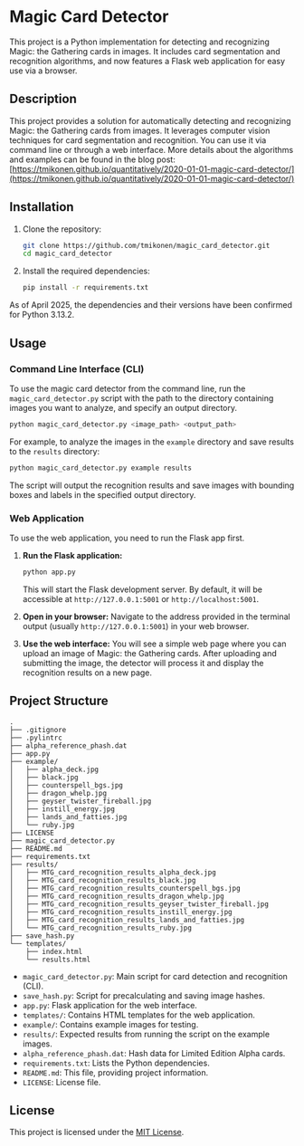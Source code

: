 # Magic Card Detector

This project is a Python implementation for detecting and recognizing Magic: the Gathering cards in images. It includes card segmentation and recognition algorithms, and now features a Flask web application for easy use via a browser.

## Description

This project provides a solution for automatically detecting and recognizing Magic: the Gathering cards from images. It leverages computer vision techniques for card segmentation and recognition. You can use it via command line or through a web interface. More details about the algorithms and examples can be found in the blog post: [https://tmikonen.github.io/quantitatively/2020-01-01-magic-card-detector/](https://tmikonen.github.io/quantitatively/2020-01-01-magic-card-detector/)

## Installation

1. Clone the repository:
   ```bash
   git clone https://github.com/tmikonen/magic_card_detector.git
   cd magic_card_detector
   ```

2. Install the required dependencies:
   ```bash
   pip install -r requirements.txt
   ```

As of April 2025, the dependencies and their versions have been confirmed for Python 3.13.2.

## Usage

### Command Line Interface (CLI)

To use the magic card detector from the command line, run the `magic_card_detector.py` script with the path to the directory containing images you want to analyze, and specify an output directory.

```bash
python magic_card_detector.py <image_path> <output_path>
```

For example, to analyze the images in the `example` directory and save results to the `results` directory:

```bash
python magic_card_detector.py example results
```

The script will output the recognition results and save images with bounding boxes and labels in the specified output directory.

### Web Application

To use the web application, you need to run the Flask app first.

1.  **Run the Flask application:**
    ```bash
    python app.py
    ```
    This will start the Flask development server. By default, it will be accessible at `http://127.0.0.1:5001` or `http://localhost:5001`.

2.  **Open in your browser:**
    Navigate to the address provided in the terminal output (usually `http://127.0.0.1:5001`) in your web browser.

3.  **Use the web interface:**
    You will see a simple web page where you can upload an image of Magic: the Gathering cards. After uploading and submitting the image, the detector will process it and display the recognition results on a new page.


## Project Structure

```
.
├── .gitignore
├── .pylintrc
├── alpha_reference_phash.dat
├── app.py
├── example/
│   ├── alpha_deck.jpg
│   ├── black.jpg
│   ├── counterspell_bgs.jpg
│   ├── dragon_whelp.jpg
│   ├── geyser_twister_fireball.jpg
│   ├── instill_energy.jpg
│   ├── lands_and_fatties.jpg
│   └── ruby.jpg
├── LICENSE
├── magic_card_detector.py
├── README.md
├── requirements.txt
├── results/
│   ├── MTG_card_recognition_results_alpha_deck.jpg
│   ├── MTG_card_recognition_results_black.jpg
│   ├── MTG_card_recognition_results_counterspell_bgs.jpg
│   ├── MTG_card_recognition_results_dragon_whelp.jpg
│   ├── MTG_card_recognition_results_geyser_twister_fireball.jpg
│   ├── MTG_card_recognition_results_instill_energy.jpg
│   ├── MTG_card_recognition_results_lands_and_fatties.jpg
│   └── MTG_card_recognition_results_ruby.jpg
├── save_hash.py
└── templates/
    ├── index.html
    └── results.html
```

* `magic_card_detector.py`: Main script for card detection and recognition (CLI).
* `save_hash.py`: Script for precalculating and saving image hashes.
* `app.py`: Flask application for the web interface.
* `templates/`: Contains HTML templates for the web application.
* `example/`: Contains example images for testing.
* `results/`:  Expected results from running the script on the example images.
* `alpha_reference_phash.dat`: Hash data for Limited Edition Alpha cards.
* `requirements.txt`: Lists the Python dependencies.
* `README.md`: This file, providing project information.
* `LICENSE`: License file.

## License

This project is licensed under the [MIT License](LICENSE).
